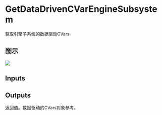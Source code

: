 # GetDataDrivenCVarEngineSubsystem

获取引擎子系统的数据驱动CVars

## 图示

![]($-20221218-18552140.png)

## Inputs

## Outputs

返回值。数据驱动的CVars对象参考。